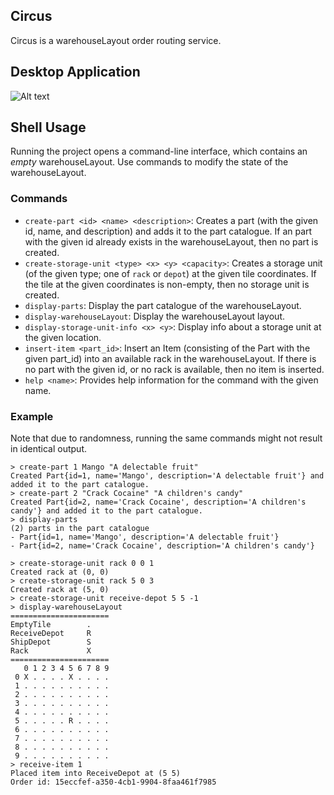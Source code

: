 ## Circus

Circus is a warehouseLayout order routing service.

## Desktop Application
![Alt text](https://puu.sh/IvhDi/0af1b4e9fc.gif)

## Shell Usage

Running the project opens a command-line interface, which contains an _empty_ warehouseLayout. Use commands to modify the state of the warehouseLayout.

### Commands

- ``create-part <id> <name> <description>``: Creates a part (with the given id, name, and description) and adds it to the part catalogue. If an part with the given id already exists in the warehouseLayout, then no part is created. 
- ``create-storage-unit <type> <x> <y> <capacity>``: Creates a storage unit (of the given type; one of ``rack`` or ``depot``) at the given tile coordinates. If the tile at the given coordinates is non-empty, then no storage unit is created.
- ``display-parts``: Display the part catalogue of the warehouseLayout.
- ``display-warehouseLayout``: Display the warehouseLayout layout.
- ``display-storage-unit-info <x> <y>``: Display info about a storage unit at the given location.
- ``insert-item <part_id>``: Insert an Item (consisting of the Part with the given part_id) into an available rack in the warehouseLayout. If there is no part with the given id, or no rack is available, then no item is inserted.
- ``help <name>``: Provides help information for the command with the given name.

### Example
Note that due to randomness, running the same commands might not result in identical output.
```
> create-part 1 Mango "A delectable fruit"
Created Part{id=1, name='Mango', description='A delectable fruit'} and added it to the part catalogue.
> create-part 2 "Crack Cocaine" "A children's candy"
Created Part{id=2, name='Crack Cocaine', description='A children's candy'} and added it to the part catalogue.
> display-parts
(2) parts in the part catalogue
- Part{id=1, name='Mango', description='A delectable fruit'}
- Part{id=2, name='Crack Cocaine', description='A children's candy'}

> create-storage-unit rack 0 0 1
Created rack at (0, 0)
> create-storage-unit rack 5 0 3
Created rack at (5, 0)
> create-storage-unit receive-depot 5 5 -1
> display-warehouseLayout
======================
EmptyTile        .
ReceiveDepot     R
ShipDepot        S
Rack             X
======================
   0 1 2 3 4 5 6 7 8 9
 0 X . . . . X . . . .
 1 . . . . . . . . . .
 2 . . . . . . . . . .
 3 . . . . . . . . . .
 4 . . . . . . . . . .
 5 . . . . . R . . . .
 6 . . . . . . . . . .
 7 . . . . . . . . . .
 8 . . . . . . . . . .
 9 . . . . . . . . . .
> receive-item 1
Placed item into ReceiveDepot at (5 5)
Order id: 15eccfef-a350-4cb1-9904-8faa461f7985
```
